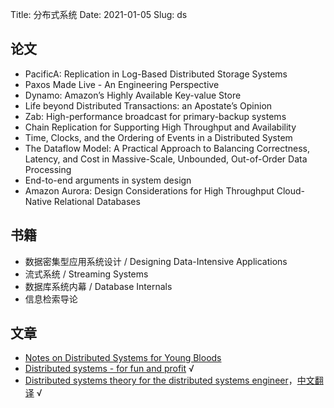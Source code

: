 Title: 分布式系统
Date: 2021-01-05
Slug: ds

## 论文

- PacificA: Replication in Log-Based Distributed Storage Systems
- Paxos Made Live - An Engineering Perspective
- Dynamo: Amazon’s Highly Available Key-value Store
- Life beyond Distributed Transactions: an Apostate’s Opinion
- Zab: High-performance broadcast for primary-backup systems
- Chain Replication for Supporting High Throughput and Availability
- Time, Clocks, and the Ordering of Events in a Distributed System
- The Dataflow Model: A Practical Approach to Balancing Correctness, Latency, and Cost in Massive-Scale, Unbounded, Out-of-Order Data Processing
- End-to-end arguments in system design
- Amazon Aurora: Design Considerations for High Throughput Cloud-Native Relational Databases

## 书籍

- 数据密集型应用系统设计 / Designing Data-Intensive Applications
- 流式系统 / Streaming Systems
- 数据库系统内幕 / Database Internals
- 信息检索导论

## 文章

- [Notes on Distributed Systems for Young Bloods](https://www.somethingsimilar.com/2013/01/14/notes-on-distributed-systems-for-young-bloods/)
- [Distributed systems - for fun and profit](http://book.mixu.net/distsys/) √
- [Distributed systems theory for the distributed systems engineer](https://www.the-paper-trail.org/post/2014-08-09-distributed-systems-theory-for-the-distributed-systems-engineer/)，[中文翻译](http://blog.xiayf.cn/2014/08/10/Distributed-systems-theory-for-the-distributed-systems-engineer/) √